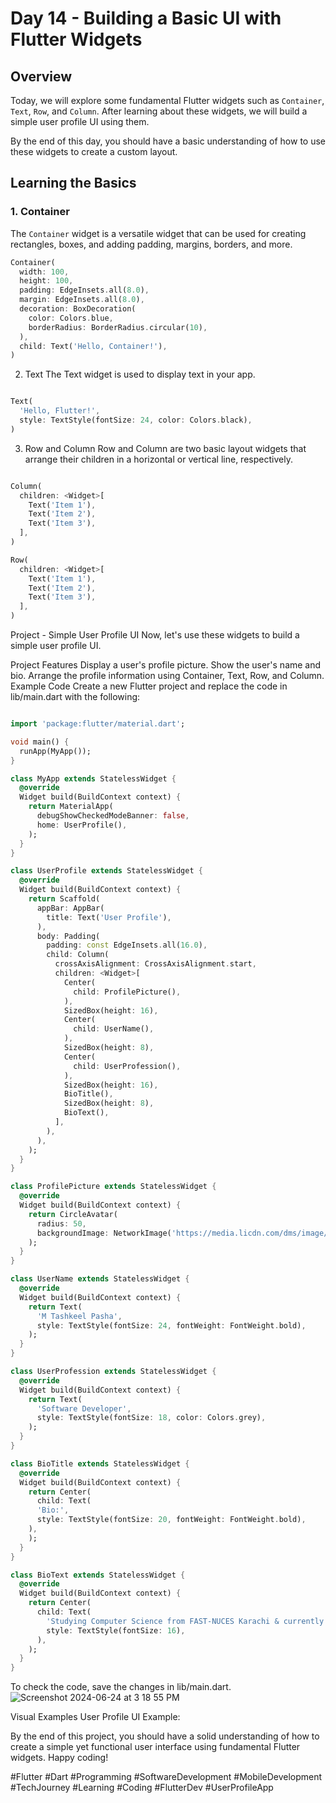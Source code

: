# Day 14 - Building a Basic UI with Flutter Widgets

## Overview

Today, we will explore some fundamental Flutter widgets such as `Container`, `Text`, `Row`, and `Column`. After learning about these widgets, we will build a simple user profile UI using them.

By the end of this day, you should have a basic understanding of how to use these widgets to create a custom layout.

## Learning the Basics

### 1. **Container**

The `Container` widget is a versatile widget that can be used for creating rectangles, boxes, and adding padding, margins, borders, and more.

```dart
Container(
  width: 100,
  height: 100,
  padding: EdgeInsets.all(8.0),
  margin: EdgeInsets.all(8.0),
  decoration: BoxDecoration(
    color: Colors.blue,
    borderRadius: BorderRadius.circular(10),
  ),
  child: Text('Hello, Container!'),
)
```
2. Text
The Text widget is used to display text in your app.

```dart

Text(
  'Hello, Flutter!',
  style: TextStyle(fontSize: 24, color: Colors.black),
)
```
3. Row and Column
Row and Column are two basic layout widgets that arrange their children in a horizontal or vertical line, respectively.

```dart

Column(
  children: <Widget>[
    Text('Item 1'),
    Text('Item 2'),
    Text('Item 3'),
  ],
)

Row(
  children: <Widget>[
    Text('Item 1'),
    Text('Item 2'),
    Text('Item 3'),
  ],
)
```

Project - Simple User Profile UI
Now, let's use these widgets to build a simple user profile UI.

Project Features
Display a user's profile picture.
Show the user's name and bio.
Arrange the profile information using Container, Text, Row, and Column.
Example Code
Create a new Flutter project and replace the code in lib/main.dart with the following:

```dart

import 'package:flutter/material.dart';

void main() {
  runApp(MyApp());
}

class MyApp extends StatelessWidget {
  @override
  Widget build(BuildContext context) {
    return MaterialApp(
      debugShowCheckedModeBanner: false,
      home: UserProfile(),
    );
  }
}

class UserProfile extends StatelessWidget {
  @override
  Widget build(BuildContext context) {
    return Scaffold(
      appBar: AppBar(
        title: Text('User Profile'),
      ),
      body: Padding(
        padding: const EdgeInsets.all(16.0),
        child: Column(
          crossAxisAlignment: CrossAxisAlignment.start,
          children: <Widget>[
            Center(
              child: ProfilePicture(),
            ),
            SizedBox(height: 16),
            Center(
              child: UserName(),
            ),
            SizedBox(height: 8),
            Center(
              child: UserProfession(),
            ),
            SizedBox(height: 16),
            BioTitle(),
            SizedBox(height: 8),
            BioText(),
          ],
        ),
      ),
    );
  }
}

class ProfilePicture extends StatelessWidget {
  @override
  Widget build(BuildContext context) {
    return CircleAvatar(
      radius: 50,
      backgroundImage: NetworkImage('https://media.licdn.com/dms/image/D4D03AQHE3uhkzVoEcw/profile-displayphoto-shrink_200_200/0/1714672162562?e=1724889600&v=beta&t=5JxssO-1n5OE3nMSKNKIQyl0oKQSpQWNaCgcAhxZeBk'),
    );
  }
}

class UserName extends StatelessWidget {
  @override
  Widget build(BuildContext context) {
    return Text(
      'M Tashkeel Pasha',
      style: TextStyle(fontSize: 24, fontWeight: FontWeight.bold),
    );
  }
}

class UserProfession extends StatelessWidget {
  @override
  Widget build(BuildContext context) {
    return Text(
      'Software Developer',
      style: TextStyle(fontSize: 18, color: Colors.grey),
    );
  }
}

class BioTitle extends StatelessWidget {
  @override
  Widget build(BuildContext context) {
    return Center(
      child: Text(
      'Bio:',
      style: TextStyle(fontSize: 20, fontWeight: FontWeight.bold),
    ),
    );
  }
}

class BioText extends StatelessWidget {
  @override
  Widget build(BuildContext context) {
    return Center(
      child: Text(
        'Studying Computer Science from FAST-NUCES Karachi & currently working on Flutter Application Development.',
        style: TextStyle(fontSize: 16),
      ),
    );
  }
}

```
To check the code, save the changes in lib/main.dart.
![Screenshot 2024-06-24 at 3 18 55 PM](https://github.com/TashkeelPasha/30-Days-of-mastering-flutter-/assets/152206485/40527483-fe3a-42c9-b78f-0a203195aa91)

Visual Examples
User Profile UI Example:



By the end of this project, you should have a solid understanding of how to create a simple yet functional user interface using fundamental Flutter widgets. Happy coding!

#Flutter #Dart #Programming #SoftwareDevelopment #MobileDevelopment #TechJourney #Learning #Coding #FlutterDev #UserProfileApp
